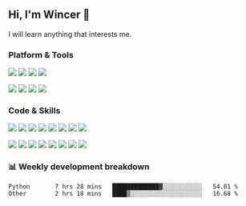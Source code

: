 ## Hi, I'm Wincer 👋

I will learn anything that interests me.

### Platform & Tools

[![](https://img.shields.io/badge/Chrome%20OS-Pixelbook-4285f4?style=flat-square&logo=google-chrome&logoColor=ffffff)](https://www.google.com/chromebook/chrome-os/)
[![](https://img.shields.io/badge/macOS-Catalina-292e33?style=flat-square&logo=apple&logoColor=ffffff)](https://hackintosh.com/)
[![](https://img.shields.io/badge/Windows-10-2376bc?style=flat-square&logo=windows&logoColor=ffffff)](https://www.microsoft.com/windows/get-windows-10)
[![](https://img.shields.io/badge/FreeBSD-12.0-AB2B28?style=flat-square&logo=freebsd&logoColor=ffffff)](https://www.freebsd.org/)


[![](https://img.shields.io/badge/IDE-JetBrains-black?style=flat-square&logo=jetbrains&logoColor=ffffff)](https://www.jetbrains.com/)
[![](https://img.shields.io/badge/Editor-Visual%20Studio%20Code-007ACC?style=flat-square&logo=visual-studio-code&logoColor=ffffff)](https://code.visualstudio.com/)
[![](https://img.shields.io/badge/Editor-Neovim-57A143?style=flat-square&logo=neovim&logoColor=ffffff)](https://neovim.io/)
[![](https://img.shields.io/badge/Note-Notion-000000?style=flat-square&logo=notion&logoColor=ffffff)](https://notion.so)

### Code & Skills

[![](https://img.shields.io/badge/-Elixir-4B275F?style=flat-square&logo=elixir&logoColor=ffffff)](https://elixir-lang.org/)
[![](https://img.shields.io/badge/-Python-3776AB?style=flat-square&logo=python&logoColor=ffffff)](https://www.python.org/)
[![](https://img.shields.io/badge/-Golang-00ADD8?style=flat-square&logo=go&logoColor=ffffff)](https://golang.org/)
[![](https://img.shields.io/badge/-JavaScript-F7DF1E?style=flat-square&logo=JavaScript&logoColor=ffffff)](http://www.ecmascript.org/)
[![](https://img.shields.io/badge/-Markdown-black?style=flat-square&logo=markdown&logoColor=ffffff)](https://www.markdownguide.org/)
[![](https://img.shields.io/badge/-React-61DAFB?style=flat-square&logo=react&logoColor=ffffff)](https://reactjs.org/)
[![](https://img.shields.io/badge/-Node.js-339933?style=flat-square&logo=react&logoColor=ffffff)](https://nodejs.org/)
[![](https://img.shields.io/badge/-Flask-black?style=flat-square&logo=flask&logoColor=ffffff)](https://flask.palletsprojects.com/en/1.1.x/)


[![](https://img.shields.io/badge/-Docker-2496ED?style=flat-square&logo=docker&logoColor=ffffff)](https://www.docker.com/)
[![](https://img.shields.io/badge/-Kubernetes-326CE5?style=flat-square&logo=kubernetes&logoColor=ffffff)](https://kubernetes.io/)
[![](https://img.shields.io/badge/-NGINX-269539?style=flat-square&logo=nginx&logoColor=ffffff)](https://nginx.org/)
[![](https://img.shields.io/badge/-GitHub%20Actions-2088FF?style=flat-square&logo=github-actions&logoColor=ffffff)](https://github.com/features/actions)
[![](https://img.shields.io/badge/-PostgreSQL-336791?style=flat-square&logo=postgresql&logoColor=ffffff)](https://www.postgresql.org/)
[![](https://img.shields.io/badge/-Elastic%20Stack-005571?style=flat-square&logo=elastic-stack&logoColor=ffffff)](https://www.elastic.co/)
[![](https://img.shields.io/badge/-Gatsby-663399?style=flat-square&logo=gatsby&logoColor=ffffff)](https://www.gatsbyjs.org/)
[![](https://img.shields.io/badge/-Linux-Fcc624?style=flat-square&logo=linux&logoColor=ffffff)](https://www.linux.org/)

### 📊 Weekly development breakdown
<!--START_SECTION:waka-->

```text
Python       7 hrs 28 mins   █████████████▓░░░░░░░░░░░   54.01 %
Other        2 hrs 18 mins   ████▒░░░░░░░░░░░░░░░░░░░░   16.68 %
```

<!--END_SECTION:waka-->
